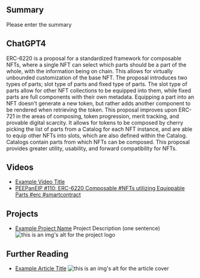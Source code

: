 ## Summary

Please enter the summary

## ChatGPT4

ERC-6220 is a proposal for a standardized framework for composable NFTs, where a single NFT can select which parts should be a part of the whole, with the information being on chain. This allows for virtually unbounded customization of the base NFT. The proposal introduces two types of parts; slot type of parts and fixed type of parts. The slot type of parts allow for other NFT collections to be equipped into them, while fixed parts are full components with their own metadata. Equipping a part into an NFT doesn't generate a new token, but rather adds another component to be rendered when retrieving the token. This proposal improves upon ERC-721 in the areas of composing, token progression, merit tracking, and provable digital scarcity. It allows for tokens to be composed by cherry picking the list of parts from a Catalog for each NFT instance, and are able to equip other NFTs into slots, which are also defined within the Catalog. Catalogs contain parts from which NFTs can be composed. This proposal provides greater utility, usability, and forward compatibility for NFTs.

## Videos

- [Example Video Title](https://www.youtube.com/watch?v=TDGq4aeevgY)
- [PEEPanEIP #110: ERC-6220 Composable #NFTs utilizing Equippable Parts #erc #smartcontract](https://www.youtube.com/watch?v=9a_dBguSw-Y&list=PL4cwHXAawZxqu0PKKyMzG_3BJV_xZTi1F&index=3&t=4s)

## Projects

- [Example Project Name](https://xxxx.xxx/xxxxx) Project Description (one sentence) ![this is an img's alt for the project logo](https://xxxx.xxx/project-logo.xxx)

## Further Reading

- [Example Article Title](https://xxxx.xxx/xxxxx) ![this is an img's alt for the article cover](https://xxxx.xxx/article-cover.xxx)
